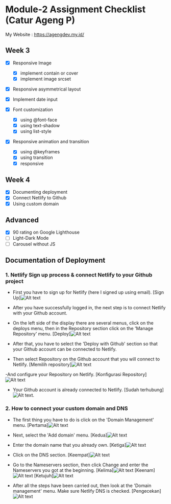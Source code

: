 # Module-2 Assignment Checklist (Catur Ageng P)

My Website : https://agengdev.my.id/

## Week 3

- [x] Responsive Image

  - [x] implement contain or cover
  - [x] implement image srcset

- [x] Responsive asymmetrical layout
- [x] Implement date input
- [x] Font customization

  - [x] using @font-face
  - [x] using text-shadow
  - [x] using list-style

- [x] Responsive animation and transition

  - [x] using @keyframes
  - [x] using transition
  - [x] responsive

## Week 4

- [x] Documenting deployment
- [x] Connect Netlify to Github
- [x] Using custom domain

## Advanced

- [x] 90 rating on Google Lighthouse
- [ ] Light-Dark Mode
- [ ] Carousel without JS

## Documentation of Deployment

### 1. Netlify Sign up process & connect Netlify to your Github project

- First you have to sign up for Netlify (here I signed up using email).
  [Sign Up]![Alt text](Assets/Documentation1.png)

- After you have successfully logged in, the next step is to connect Netlify with your Github account.

- On the left side of the display there are several menus, click on the deploys menu, then in the Repository section click on the 'Manage Repository' menu.
  [Deploy]![Alt text](Assets/Documentation%202.png)

- After that, you have to select the 'Deploy with Github' section so that your Github account can be connected to Netlify.

- Then select Repository on the Github account that you will connect to Netlify.
  [Memilih repository]![Alt text](Assets/Documentation3.png)

-And configure your Repository on Netlify.
[Konfigurasi Repository]![Alt text](Assets/Documentation4.png)

- Your Github account is already connected to Netlify.
  [Sudah terhubung]![Alt text](Assets/Documentation5.png).

### 2. How to connect your custom domain and DNS

- The first thing you have to do is click on the 'Domain Management' menu.
  [Pertama]![Alt text](Assets/Documentation6.png)

- Next, select the 'Add domain' menu.
  [Kedua]![Alt text](Assets/Documentation7.png)

- Enter the domain name that you already own.
  [Ketiga]![Alt text](Assets/Documentation8.png)

- Click on the DNS section.
  [Keempat]![Alt text](Assets/Documentation9.png)

- Go to the Nameservers section, then click Change and enter the Nameservers you got at the beginning.
  [Kelima]![Alt text](Assets/Documentation10.png)
  [Keenam]![Alt text](Assets/Documentation11.png)
  [Ketujuh]![Alt text](Assets/Documentation12.png)

- After all the steps have been carried out, then look at the 'Domain management' menu. Make sure Netlify DNS is checked.
  [Pengecekan]![Alt text](Assets/Documentation13.png)
